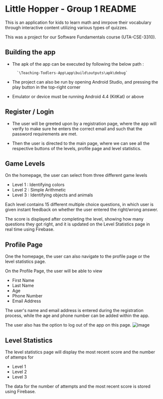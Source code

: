 ﻿# Little Hopper - Group 1 README
 
 This is an application for kids to learn math and imrpove their vocabulary through interactive content utilizing various types of quizzes. 
 
 This was a project for our Software Fundamentals course (UTA-CSE-3310). 


## Building the app

- The apk of the app can be executed by following the below path :

        `\Teaching-Todlers-App\app\build\outputs\apk\debug`
    
- The project can also be run by opening Android Studio, and pressing the play button in the top-right corner

- Emulator or device must be running Android 4.4 (KitKat) or above

## Register / Login

- The user will be greeted upon by a registration page, where the app will verify to make sure he enters the correct email and such that the password requirements are met.

- Then the user is directed to the main page, where we can see all the respective buttons of the levels, profile page and level statistics.



## Game Levels

On the homepage, the user can select from three different game levels
 - Level 1 : Identifying colors
 - Level 2 : Simple Arithmetic 
 - Level 3 : Identifying objects and animals
 
 Each level contains 15 different multiple choice questions, in which user is given instant feedback on whether the user entered the right/wrong answer.

The score is displayed after completing the level, showing how many questions they got right, and it is updated on the Level Statistics page in real time using Firebase.
 
 

## Profile Page 
One the homepage, the user can also navigate to the profile page or the level statistics page.

On the Profile Page, the user will be able to view

- First Name
- Last Name
- Age
- Phone Number
- Email Address

The user's name and email address is entered during the registration process, while the age and phone number can be added within the app.

The user also has the option to log out of the app on this page.
![image](https://user-images.githubusercontent.com/55814483/127751634-8f4ed073-1138-44b5-b2db-eecde0e28466.png)


## Level Statistics

The level statistics page will display the most recent score and the number of attemps for

- Level 1
- Level 2
- Level 3

The data for the number of attempts and the most recent score is stored using Firebase.



